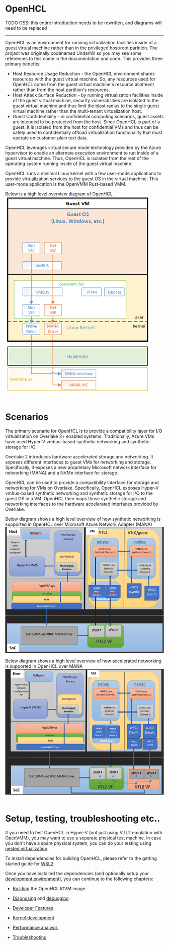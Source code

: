 # OpenHCL

TODO OSS: this entire introduction needs to be rewritten, and diagrams will need to
be replaced

* * *

OpenHCL is an environment for running virtualization facilities inside of
a guest virtual machine rather than in the privileged host/root partition.
The project was originally codenamed Underhill so you may see some
references to this name in the documentation and code.
This provides three primary benefits:

* Host Resource Usage Reduction - the OpenHCL environment shares resources
    with the guest virtual machine. So, any resources used for OpenHCL come
    from the guest virtual machine's resource allotment rather than from the
    host partition's resources.
* Host Attack Surface Reduction - by running virtualization facilities inside
    of the guest virtual machine, security vulnerabilities are isolated to the
    guest virtual machine and thus limit the blast radius to the single guest
    virtual machine rather than the multi-tenant virtualization host.
* Guest Confidentiality - in confidential computing scenarios, guest assets are
    intended to be protected from the host. Since OpenHCL is part of a guest, it
    is isolated from the host for confidential VMs and thus can be safely used to
    confidentially offload virtualization functionality that must operate on customer
    plain text data.

OpenHCL leverages virtual secure mode technology provided by the Azure hypervisor
to enable an alternate execution environment to run inside of a guest virtual machine.
Thus, OpenHCL is isolated from the rest of the operating system running inside of
the guest virtual machine.

OpenHCL runs a minimal Linux kernel with a few user-mode applications to provide
virtualization services to the guest OS in the virtual machine. This user-mode
application is the OpenVMM Rust-based VMM.

Below is a high level overview diagram of OpenHCL
![OpenHCL Overview](./_images/openhcl.png) <br> <br>

# Scenarios
The primary scenario for OpenHCL is to provide a compatibility layer for I/O
virtualization on Overlake 2+ enabled systems. Traditionally, Azure VMs have
used Hyper-V vmbus-based synthetic networking and synthetic storage for I/O.

Overlake 2 introduces hardware accelerated storage and networking. It exposes
different interfaces to guest VMs for networking and storage. Specifically,
it exposes a new proprietary Microsoft network interface for networking (MANA)
and a NVMe interface for storage.

OpenHCL can be used to provide a compatibility interface for storage and
networking for VMs on Overlake. Specifically, OpenHCL exposes Hyper-V
vmbus-based synthetic networking and synthetic storage for I/O to the guest OS
in a VM. OpenHCL then maps those synthetic storage and networking interfaces
to the hardware accelerated interfaces provided by Overlake.

Below diagram shows a high level overview of how synthetic networking is supported
in OpenHCL over Microsoft Azure Network Adapter (MANA) <br>
<img src="./_images/openhcl-synthetic-nw.png" height="400" width="600"> <br>

Below diagram shows a high level overview of how accelerated networking is supported
in OpenHCL over MANA <br>
<img src="./_images/openhcl-accelnet.png" height="400" width="600"> <br> <br>

# Setup, testing, troubleshooting etc..
If you need to test OpenHCL in Hyper-V (not just using VTL2 emulation with
OpenVMM), you may want to use a separate physical test machine. In case you
don't have a spare physical system, you can do your testing using
[nested virtualization](https://docs.microsoft.com/en-us/virtualization/hyper-v-on-windows/user-guide/nested-virtualization).

To install dependencies for building OpenHCL, please refer to the getting
started guide for [WSL2](../getting_started_wsl.md).

Once you have installed the dependencies (and optionally setup your
[development environment](../ide_setup.md)), you can continue to
the following chapters:

* [Building](./build.md) the OpenHCL IGVM image.

* [Diagnosing](./diag.md) and [debugging](./debug.md)

* [Developer Features](./dev_features.md)

* [Kernel development](./kernel.md)

* [Performance analysis](./perf.md)

* [Troubleshooting](./troubleshoot.md)
